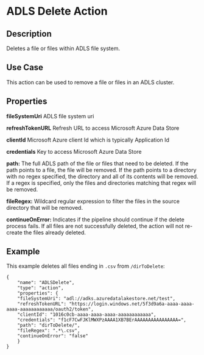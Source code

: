 # ADLS Delete Action


Description
-----------
Deletes a file or files within ADLS file system.


Use Case
--------
This action can be used to remove a file or files in an ADLS cluster.


Properties
----------

**fileSystemUri** ADLS file system uri

**refreshTokenURL** Refresh URL to access Microsoft Azure Data Store

**clientId** Microsoft Azure client Id which is typically Application Id
 
**credentials** Key to access Microsoft Azure Data Store

**path:** The full ADLS path of the file or files that need to be deleted. If the path points to a file, 
the file will be removed. If the path points to a directory with no regex specified, the directory and all of 
its contents will be removed. If a regex is specified, only the files and directories matching that regex
will be removed.

**fileRegex:** Wildcard regular expression to filter the files in the source directory that will be removed.

**continueOnError:** Indicates if the pipeline should continue if the delete process fails. If all files are not 
successfully deleted, the action will not re-create the files already deleted.


Example
-------
This example deletes all files ending in `.csv` from `/dirToDelete`:

    {
        "name": "ADLSDelete",
        "type": "action",
        "properties": {
        "fileSystemUri": "adl://adks.azuredatalakestore.net/test",
        "refreshTokenURL": "https://login.windows.net/5f3d9a6a-aaaa-aaaa-aaaa-aaaaaaaaaaaa/oauth2/token",
        "clientId": "1016c0cb-aaaa-aaaa-aaaa-aaaaaaaaaaaa",
        "credentials": "f1cF7CwFJKlMWXPzAAAA1XB7BErAAAAAAAAAAAAAAAA=",
        "path": "dirToDelete/",
        "fileRegex": ".*\.csv",
        "continueOnError": "false"
        }
    }
